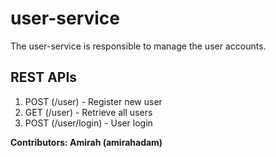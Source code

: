 # user-service

The user-service is responsible to manage the user accounts.

## REST APIs

1. POST (/user) - Register new user
2. GET (/user) - Retrieve all users
3. POST (/user/login) - User login

**Contributors: Amirah (amirahadam)**
